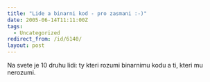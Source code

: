 ```yaml
---
title: "Lide a binarni kod - pro zasmani :-)"
date: 2005-06-14T11:11:00Z
tags:
  - Uncategorized
redirect_from: /id/6140/
layout: post
---
```

Na svete je 10 druhu lidi: ty kteri rozumi binarnimu kodu a ti, kteri mu nerozumi.